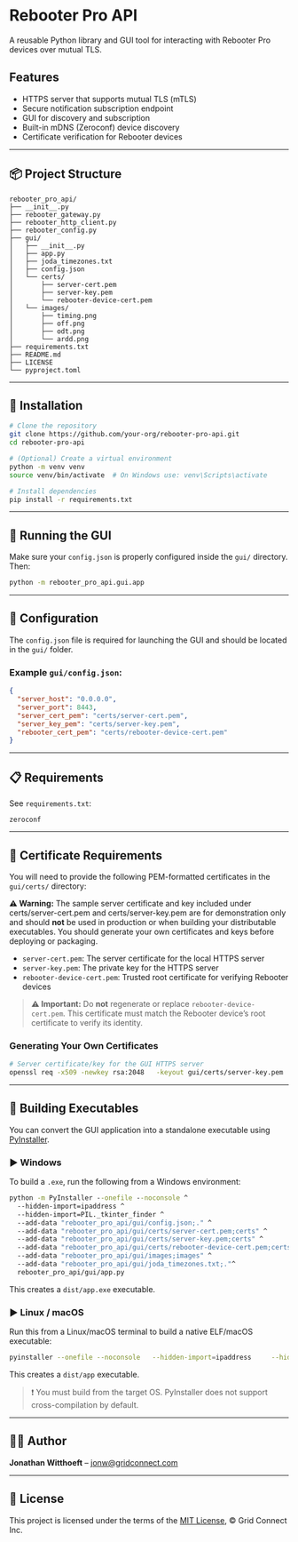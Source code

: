 # Rebooter Pro API

A reusable Python library and GUI tool for interacting with Rebooter Pro devices over mutual TLS.

## Features

- HTTPS server that supports mutual TLS (mTLS)
- Secure notification subscription endpoint
- GUI for discovery and subscription
- Built-in mDNS (Zeroconf) device discovery
- Certificate verification for Rebooter devices

---

## 📦 Project Structure

```
rebooter_pro_api/
├── __init__.py
├── rebooter_gateway.py
├── rebooter_http_client.py
├── rebooter_config.py
├── gui/
│   ├── __init__.py
│   ├── app.py
│   ├── joda_timezones.txt
│   ├── config.json
│   └── certs/
│       ├── server-cert.pem
│       ├── server-key.pem
│       └── rebooter-device-cert.pem
│   └── images/
│       ├── timing.png
│       ├── off.png
│       ├── odt.png
│       └── ardd.png
├── requirements.txt
├── README.md
├── LICENSE
└── pyproject.toml
```

---

## 🚀 Installation

```bash
# Clone the repository
git clone https://github.com/your-org/rebooter-pro-api.git
cd rebooter-pro-api

# (Optional) Create a virtual environment
python -m venv venv
source venv/bin/activate  # On Windows use: venv\Scripts\activate

# Install dependencies
pip install -r requirements.txt
```

---

## 🧪 Running the GUI

Make sure your `config.json` is properly configured inside the `gui/` directory. Then:

```bash
python -m rebooter_pro_api.gui.app
```

---

## 🔧 Configuration

The `config.json` file is required for launching the GUI and should be located in the `gui/` folder.

### Example `gui/config.json`:

```json
{
  "server_host": "0.0.0.0",
  "server_port": 8443,
  "server_cert_pem": "certs/server-cert.pem",
  "server_key_pem": "certs/server-key.pem",
  "rebooter_cert_pem": "certs/rebooter-device-cert.pem"
}
```

---

## 📋 Requirements

See `requirements.txt`:

```text
zeroconf
```

---

## 🔐 Certificate Requirements

You will need to provide the following PEM-formatted certificates in the `gui/certs/` directory:

**⚠️ Warning:** The sample server certificate and key included under certs/server-cert.pem and certs/server-key.pem are for demonstration only and should **not** be used in production or when building your distributable executables. You should generate your own certificates and keys before deploying or packaging.


- `server-cert.pem`: The server certificate for the local HTTPS server
- `server-key.pem`: The private key for the HTTPS server
- `rebooter-device-cert.pem`: Trusted root certificate for verifying Rebooter devices

> **⚠️ Important:** Do **not** regenerate or replace `rebooter-device-cert.pem`. This certificate must match the Rebooter device’s root certificate to verify its identity.

### Generating Your Own Certificates

```bash
# Server certificate/key for the GUI HTTPS server
openssl req -x509 -newkey rsa:2048   -keyout gui/certs/server‑key.pem   -out gui/certs/server‑cert.pem   -days 3650 -nodes   -subj "/CN=localhost"
```


---

## 🔨 Building Executables

You can convert the GUI application into a standalone executable using [PyInstaller](https://pyinstaller.org/).

### ▶️ Windows

To build a `.exe`, run the following from a Windows environment:

```cmd
python -m PyInstaller --onefile --noconsole ^
  --hidden-import=ipaddress ^
  --hidden-import=PIL._tkinter_finder ^
  --add-data "rebooter_pro_api/gui/config.json;." ^
  --add-data "rebooter_pro_api/gui/certs/server-cert.pem;certs" ^
  --add-data "rebooter_pro_api/gui/certs/server-key.pem;certs" ^
  --add-data "rebooter_pro_api/gui/certs/rebooter-device-cert.pem;certs" ^
  --add-data "rebooter_pro_api/gui/images;images" ^
  --add-data "rebooter_pro_api/gui/joda_timezones.txt;."^
  rebooter_pro_api/gui/app.py
```

This creates a `dist/app.exe` executable.

### ▶️ Linux / macOS

Run this from a Linux/macOS terminal to build a native ELF/macOS executable:

```bash
pyinstaller --onefile --noconsole   --hidden-import=ipaddress     --hidden-import=PIL._tkinter_finder   --add-data "rebooter_pro_api/gui/config.json:."   --add-data "rebooter_pro_api/gui/certs/server-cert.pem:certs"   --add-data "rebooter_pro_api/gui/certs/server-key.pem:certs"   --add-data "rebooter_pro_api/gui/certs/rebooter-device-cert.pem:certs"   --add-data "rebooter_pro_api/gui/images:images"   --add-data "rebooter_pro_api/gui/joda_timezones.txt:."   rebooter_pro_api/gui/app.py
```

This creates a `dist/app` executable.

> ❗ You must build from the target OS. PyInstaller does not support cross-compilation by default.

---

## 🧑‍💻 Author

**Jonathan Witthoeft** – jonw@gridconnect.com

---

## 📄 License

This project is licensed under the terms of the [MIT License](LICENSE), © Grid Connect Inc.
